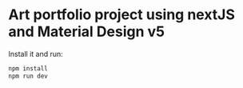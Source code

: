 # Art portfolio project using nextJS and Material Design v5

Install it and run:

```sh
npm install
npm run dev
```


